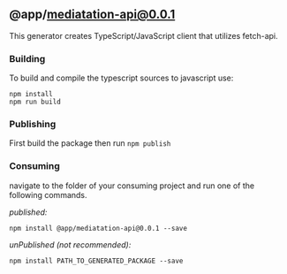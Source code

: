 ## @app/mediatation-api@0.0.1

This generator creates TypeScript/JavaScript client that utilizes fetch-api.

### Building

To build and compile the typescript sources to javascript use:
```
npm install
npm run build
```

### Publishing

First build the package then run ```npm publish```

### Consuming

navigate to the folder of your consuming project and run one of the following commands.

_published:_

```
npm install @app/mediatation-api@0.0.1 --save
```

_unPublished (not recommended):_

```
npm install PATH_TO_GENERATED_PACKAGE --save
